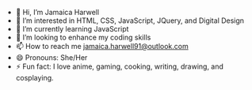 - 👋 Hi, I’m Jamaica Harwell
- 👀 I’m interested in HTML, CSS, JavaScript, JQuery, and Digital Design
- 🌱 I’m currently learning JavaScript
- 💞️ I’m looking to enhance my coding skills
- 📫 How to reach me jamaica.harwell91@outlook.com
- 😄 Pronouns: She/Her
- ⚡ Fun fact: I love anime, gaming, cooking, writing, drawing, and cosplaying.

<!---
Jai-design/Jai-design is a ✨ special ✨ repository because its `README.md` (this file) appears on your GitHub profile.
You can click the Preview link to take a look at your changes.
--->
